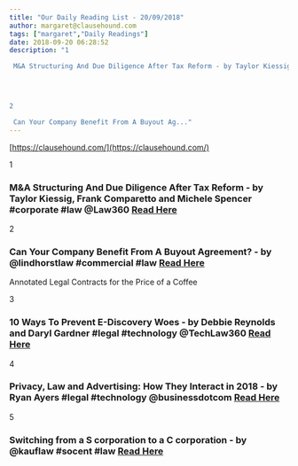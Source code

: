 ```yaml
---
title: "Our Daily Reading List - 20/09/2018"
author: margaret@clausehound.com
tags: ["margaret","Daily Readings"]
date: 2018-09-20 06:28:52
description: "1

 M&A Structuring And Due Diligence After Tax Reform - by Taylor Kiessig, Frank Comparetto and Michele Spencer #corporate #law @Law360 Read Here

 


2

 Can Your Company Benefit From A Buyout Ag..."
---
```


[https://clausehound.com/](https://clausehound.com/)

1

###  M&A Structuring And Due Diligence After Tax Reform - by Taylor Kiessig, Frank Comparetto and Michele Spencer #corporate #law @Law360 [Read Here](https://www.law360.com/corporate/articles/1080837/m-a-structuring-and-due-diligence-after-tax-reform)

 

2

###  Can Your Company Benefit From A Buyout Agreement? - by @lindhorstlaw #commercial #law [Read Here](http://www.lindhorstlaw.com/blog/2018/09/can-your-company-benefit-from-a-buyout-agreement.shtml)

Annotated Legal Contracts
for the Price of a Coffee

3

###  10 Ways To Prevent E-Discovery Woes - by Debbie Reynolds and Daryl Gardner #legal #technology @TechLaw360 [Read Here](https://www.law360.com/technology/articles/1072502/10-ways-to-prevent-e-discovery-woes)

 

4

###  Privacy, Law and Advertising: How They Interact in 2018 - by Ryan Ayers #legal #technology @businessdotcom [Read Here](https://www.business.com/articles/privacy-law-advertising-2018/)

 

5

###  Switching from a S corporation to a C corporation - by @kauflaw #socent #law [Read Here](https://www.kauflaw.net/blog/2018/08/switching-from-a-s-corporation-to-a-c-corporation.shtml)

 